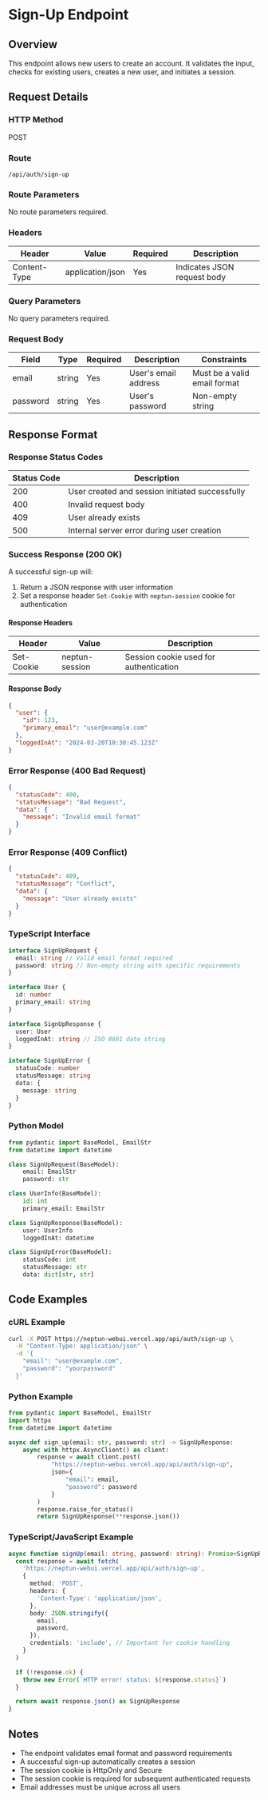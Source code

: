 # Sign-Up Endpoint

## Overview

This endpoint allows new users to create an account. It validates the input, checks for existing users, creates a new user, and initiates a session.

## Request Details

### HTTP Method

POST

### Route

`/api/auth/sign-up`

### Route Parameters

No route parameters required.

### Headers

| Header       | Value            | Required | Description                 |
| ------------ | ---------------- | -------- | --------------------------- |
| Content-Type | application/json | Yes      | Indicates JSON request body |

### Query Parameters

No query parameters required.

### Request Body

| Field    | Type   | Required | Description          | Constraints                  |
| -------- | ------ | -------- | -------------------- | ---------------------------- |
| email    | string | Yes      | User's email address | Must be a valid email format |
| password | string | Yes      | User's password      | Non-empty string             |

## Response Format

### Response Status Codes

| Status Code | Description                                     |
| ----------- | ----------------------------------------------- |
| 200         | User created and session initiated successfully |
| 400         | Invalid request body                            |
| 409         | User already exists                             |
| 500         | Internal server error during user creation      |

### Success Response (200 OK)

A successful sign-up will:

1. Return a JSON response with user information
2. Set a response header `Set-Cookie` with `neptun-session` cookie for authentication

#### Response Headers

| Header     | Value          | Description                            |
| ---------- | -------------- | -------------------------------------- |
| Set-Cookie | neptun-session | Session cookie used for authentication |

#### Response Body

```json
{
  "user": {
    "id": 123,
    "primary_email": "user@example.com"
  },
  "loggedInAt": "2024-03-20T10:30:45.123Z"
}
```

### Error Response (400 Bad Request)

```json
{
  "statusCode": 400,
  "statusMessage": "Bad Request",
  "data": {
    "message": "Invalid email format"
  }
}
```

### Error Response (409 Conflict)

```json
{
  "statusCode": 409,
  "statusMessage": "Conflict",
  "data": {
    "message": "User already exists"
  }
}
```

### TypeScript Interface

```typescript
interface SignUpRequest {
  email: string // Valid email format required
  password: string // Non-empty string with specific requirements
}

interface User {
  id: number
  primary_email: string
}

interface SignUpResponse {
  user: User
  loggedInAt: string // ISO 8601 date string
}

interface SignUpError {
  statusCode: number
  statusMessage: string
  data: {
    message: string
  }
}
```

### Python Model

```python
from pydantic import BaseModel, EmailStr
from datetime import datetime

class SignUpRequest(BaseModel):
    email: EmailStr
    password: str

class UserInfo(BaseModel):
    id: int
    primary_email: EmailStr

class SignUpResponse(BaseModel):
    user: UserInfo
    loggedInAt: datetime

class SignUpError(BaseModel):
    statusCode: int
    statusMessage: str
    data: dict[str, str]
```

## Code Examples

### cURL Example

```bash
curl -X POST https://neptun-webui.vercel.app/api/auth/sign-up \
  -H "Content-Type: application/json" \
  -d '{
    "email": "user@example.com",
    "password": "yourpassword"
  }'
```

### Python Example

```python
from pydantic import BaseModel, EmailStr
import httpx
from datetime import datetime

async def sign_up(email: str, password: str) -> SignUpResponse:
    async with httpx.AsyncClient() as client:
        response = await client.post(
            "https://neptun-webui.vercel.app/api/auth/sign-up",
            json={
                "email": email,
                "password": password
            }
        )
        response.raise_for_status()
        return SignUpResponse(**response.json())
```

### TypeScript/JavaScript Example

```typescript
async function signUp(email: string, password: string): Promise<SignUpResponse> {
  const response = await fetch(
    'https://neptun-webui.vercel.app/api/auth/sign-up',
    {
      method: 'POST',
      headers: {
        'Content-Type': 'application/json',
      },
      body: JSON.stringify({
        email,
        password,
      }),
      credentials: 'include', // Important for cookie handling
    }
  )

  if (!response.ok) {
    throw new Error(`HTTP error! status: ${response.status}`)
  }

  return await response.json() as SignUpResponse
}
```

## Notes

- The endpoint validates email format and password requirements
- A successful sign-up automatically creates a session
- The session cookie is HttpOnly and Secure
- The session cookie is required for subsequent authenticated requests
- Email addresses must be unique across all users
